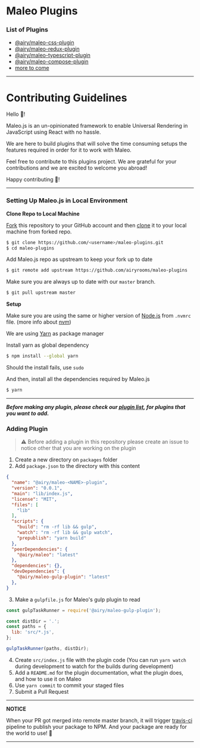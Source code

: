 # Maleo Plugins

### List of Plugins
- [@airy/maleo-css-plugin](https://github.com/airyrooms/maleo-plugins/tree/master/packages/css-plugin)
- [@airy/maleo-redux-plugin](https://github.com/airyrooms/maleo-plugins/tree/master/packages/redux-plugin)
- [@airy/maleo-typescript-plugin](https://github.com/airyrooms/maleo-plugins/tree/master/packages/typescript-plugin)
- [@airy/maleo-compose-plugin](https://github.com/airyrooms/maleo-plugins/tree/master/packages/compose-plugin)
- [more to come](https://github.com/airyrooms/maleo.js/issues/152)


---
# Contributing Guidelines

Hello 👋!

Maleo.js is an un-opinionated framework to enable Universal Rendering in JavaScript using React with no hassle.

We are here to build plugins that will solve the time consuming setups the features required in order for it to work with Maleo.

Feel free to contribute to this plugins project. We are grateful for your contributions and we are excited to welcome you abroad!

Happy contributing 🎉!

---

### Setting Up Maleo.js in Local Environment

**Clone Repo to Local Machine**

[Fork](https://help.github.com/articles/fork-a-repo/) this repository to your GitHub account and then [clone](https://help.github.com/articles/cloning-a-repository/) it to your local machine from forked repo.

```bash
$ git clone https://github.com/<username>/maleo-plugins.git
$ cd maleo-plugins
```

Add Maleo.js repo as upstream to keep your fork up to date

```bash
$ git remote add upstream https://github.com/airyrooms/maleo-plugins
```

Make sure you are always up to date with our `master` branch.
```bash
$ git pull upstream master
```

**Setup**

Make sure you are using the same or higher version of [Node.js](https://nodejs.org/en/) from `.nvmrc` file. (more info about [nvm](https://github.com/creationix/nvm))

We are using [Yarn](https://yarnpkg.com/en/) as package manager

Install yarn as global dependency
```bash
$ npm install --global yarn
```
Should the install fails, use `sudo`

And then, install all the dependencies required by Maleo.js

```bash
$ yarn
```

---

***Before making any plugin, please check our [plugin list](https://github.com/airyrooms/maleo.js/issues/152), for plugins that you want to add.***


### Adding Plugin
> ⚠️ Before adding a plugin in this repository please create an issue to notice other that you are working on the plugin 

1. Create a new directory on `packages` folder
2. Add `package.json` to the directory with this content
```json
{
  "name": "@airy/maleo-<NAME>-plugin",
  "version": "0.0.1",
  "main": "lib/index.js",
  "license": "MIT",
  "files": [
    "lib"
  ],
  "scripts": {
    "build": "rm -rf lib && gulp",
    "watch": "rm -rf lib && gulp watch",
    "prepublish": "yarn build"
  },
  "peerDependencies": {
    "@airy/maleo": "latest"
  },
  "dependencies": {},
  "devDependencies": {
    "@airy/maleo-gulp-plugin": "latest"
  },
}
```
3. Make a `gulpfile.js` for Maleo's gulp plugin to read
```js
const gulpTaskRunner = require('@airy/maleo-gulp-plugin');

const distDir = '.';
const paths = {
  lib: 'src/*.js',
};

gulpTaskRunner(paths, distDir);
```
4. Create `src/index.js` file with the plugin code (You can run `yarn watch` during development to watch for the builds during development)
5. Add a `README.md` for the plugin documentation, what the plugin does, and how to use it on Maleo
6. Use `yarn commit` to commit your staged files
7. Submit a Pull Request


---
**NOTICE**

When your PR got merged into remote master branch, it will trigger [travis-ci](https://travis-ci.org/airyrooms/maleo.js) pipeline to publish your package to NPM. 
And your package are ready for the world to use! 🎉

---

